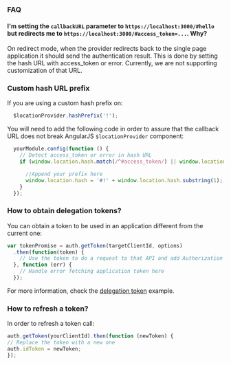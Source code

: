 ### FAQ

#### I'm setting the `callbackURL` parameter to `https://localhost:3000/#hello` but redirects me to `https://localhost:3000/#access_token=...`. Why?
On redirect mode, when the provider redirects back to the single page application it should send the authentication result. This is done by setting the hash URL with access_token or error. Currently, we are not supporting customization of that URL.

### Custom hash URL prefix
If you are using a custom hash prefix on:

```js
  $locationProvider.hashPrefix('!');
```

You will need to add the following code in order to assure that the callback URL does not break AngularJS `$locationProvider` component:

```js
  yourModule.config(function () {
    // Detect access_token or error in hash URL
    if (window.location.hash.match(/^#access_token/) || window.location.hash.match(/^#error/)) {

      //Append your prefix here
      window.location.hash = '#!' + window.location.hash.substring(1);
    }
  });

```

### How to obtain delegation tokens?
You can obtain a token to be used in an application different from the current one:
```js
var tokenPromise = auth.getToken(targetClientId, options)
  .then(function(token) {
    // Use the token to do a request to that API and add Authorization = 'Bearer ' + token;
  }, function (err) {
    // Handle error fetching application token here
  });
```

For more information, check the [delegation token](examples/delegation-token) example.


### How to refresh a token?

In order to refresh a token call:
```js
auth.getToken(yourClientId).then(function (newToken) {
// Replace the token with a new one
auth.idToken = newToken;
});
```
